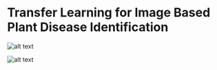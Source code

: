 # Transfer Learning for Image Based Plant Disease Identification


![alt text](https://github.com/moeenkhurram/deep-transfer-learning-plant-disease-identification/blob/main/foo.png?raw=true)




![alt text](https://github.com/moeenkhurram/deep-transfer-learning-plant-disease-identification/blob/main/foo%20(1).png?raw=true)

